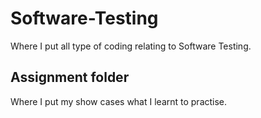 # Software-Testing
Where I put all type of coding relating to Software Testing.

## Assignment folder
Where I put my show cases what I learnt to practise.
